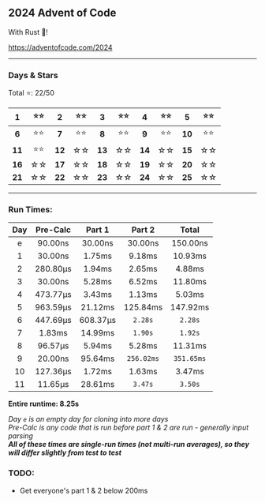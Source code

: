 
## 2024 Advent of Code

With Rust 🦀!

https://adventofcode.com/2024

<!-- This is a big Repo with multiple years, so you'll need to go into the year's folder and then just `cargo run`! -->

****

### Days & Stars

Total ⭐: 22/50  

|1|⭐⭐|2|⭐⭐|3|⭐⭐|4|⭐⭐|5|⭐⭐|
|:-:|:-:|:-:|:-:|:-:|:-:|:-:|:-:|:-:|:-:|
|**6**|⭐⭐|**7**|⭐⭐|**8**|⭐⭐|**9**|⭐⭐|**10**|⭐⭐|
|**11**|⭐⭐|**12**|☆☆|**13**|☆☆|**14**|☆☆|**15**|☆☆|
|**16**|☆☆|**17**|☆☆|**18**|☆☆|**19**|☆☆|**20**|☆☆|
|**21**|☆☆|**22**|☆☆|**23**|☆☆|**24**|☆☆|**25**|☆☆|
****

### Run Times:

| Day  | Pre-Calc | Part 1   | Part 2     | Total      |
| :--: | :------: | :------: | :--------: | :--------: |
| e    | 90.00ns  | 30.00ns  | 30.00ns    | 150.00ns   |
| 1    | 30.00ns  | 1.75ms   | 9.18ms     | 10.93ms    |
| 2    | 280.80µs | 1.94ms   | 2.65ms     | 4.88ms     |
| 3    | 30.00ns  | 5.28ms   | 6.52ms     | 11.80ms    |
| 4    | 473.77µs | 3.43ms   | 1.13ms     | 5.03ms     |
| 5    | 963.59µs | 21.12ms  | 125.84ms   | 147.92ms   |
| 6    | 447.69µs | 608.37µs | `2.28s`    | `2.28s`    |
| 7    | 1.83ms   | 14.99ms  | `1.90s`    | `1.92s`    |
| 8    | 96.57µs  | 5.94ms   | 5.28ms     | 11.31ms    |
| 9    | 20.00ns  | 95.64ms  | `256.02ms` | `351.65ms` |
| 10   | 127.36µs | 1.72ms   | 1.63ms     | 3.47ms     |
| 11   | 11.65µs  | 28.61ms  | `3.47s`    | `3.50s`    |

**Entire runtime: 8.25s**

*Day `e` is an empty day for cloning into more days*  
*Pre-Calc is any code that is run before part 1 & 2 are run - generally input parsing*  
***All of these times are single-run times (not multi-run averages), so they will differ slightly from test to test***

### TODO:

* Get everyone's part 1 & 2 below 200ms
